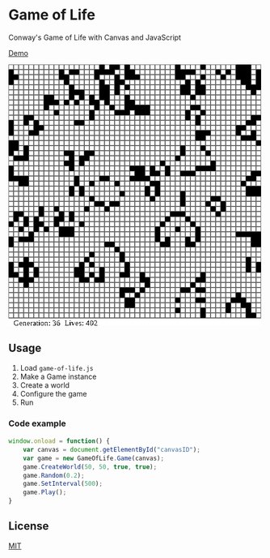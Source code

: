 # Game of Life

Conway's Game of Life with Canvas and JavaScript

[Demo](https://curegit.github.io/game-of-life/)

![game of life grid](preview.gif)

## Usage

1. Load `game-of-life.js`
2. Make a Game instance
3. Create a world
4. Configure the game
5. Run

### Code example

```js
window.onload = function() {
    var canvas = document.getElementById("canvasID");
    var game = new GameOfLife.Game(canvas);
    game.CreateWorld(50, 50, true, true);
    game.Random(0.2);
    game.SetInterval(500);
    game.Play();
}
```

## License

[MIT](LICENSE)
